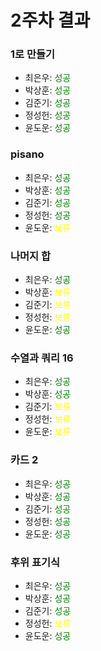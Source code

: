 # 2주차 결과
### 1로 만들기
- 최은우: <font color="green"> 성공 </font>
- 박상훈: <font color="green"> 성공 </font>
- 김준기: <font color="green"> 성공 </font>
- 정성헌: <font color="green"> 성공 </font>
- 윤도운: <font color="green"> 성공 </font>
### pisano
- 최은우: <font color="green"> 성공 </font>
- 박상훈: <font color="green"> 성공 </font>
- 김준기: <font color="green"> 성공 </font>
- 정성헌: <font color="green"> 성공 </font>
- 윤도운: <font color="yellow"> 보류 </font>
### 나머지 합
- 최은우: <font color="green"> 성공 </font>
- 박상훈: <font color="yellow"> 보류 </font>
- 김준기: <font color="yellow"> 보류 </font>
- 정성헌: <font color="yellow"> 보류 </font>
- 윤도운: <font color="green"> 성공 </font>
### 수열과 쿼리 16
- 최은우: <font color="green"> 성공 </font>
- 박상훈: <font color="green"> 성공 </font>
- 김준기: <font color="yellow"> 보류 </font>
- 정성헌: <font color="yellow"> 보류 </font>
- 윤도운: <font color="yellow"> 보류 </font>
### 카드 2
- 최은우: <font color="green"> 성공 </font>
- 박상훈: <font color="green"> 성공 </font>
- 김준기: <font color="green"> 성공 </font>
- 정성헌: <font color="green"> 성공 </font>
- 윤도운: <font color="green"> 성공 </font>
### 후위 표기식
- 최은우: <font color="green"> 성공 </font>
- 박상훈: <font color="green"> 성공 </font>
- 김준기: <font color="green"> 성공 </font>
- 정성헌: <font color="yellow"> 보류 </font>
- 윤도운: <font color="green"> 성공 </font>
